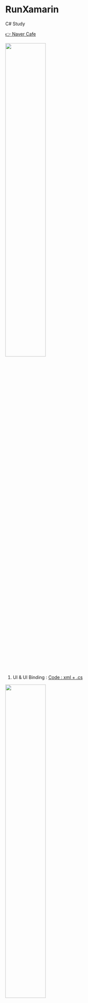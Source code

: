 # RunXamarin
C# Study

[👉  Naver Cafe](https://cafe.naver.com/flutterjames/347)

<img width="50%" src="https://user-images.githubusercontent.com/56661529/126025304-4f9295f5-67d7-4665-9836-a444caeadded.png" />

01. UI & UI Binding : [Code : xml + .cs](https://github.com/doyle-flutter/RunXamarin/blob/main/01UIBinding/code.txt)

<img width="50%" src="https://user-images.githubusercontent.com/56661529/126027160-aab888cb-8788-4e5f-a9f1-3b8826968958.png" />

02. Create UI : [Code : xml + .cs](https://github.com/doyle-flutter/RunXamarin/blob/main/02CreateUIComponent/code.txt)

<br />
...
